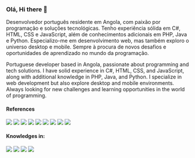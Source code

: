 ### Olá, Hi there 👋
Desenvolvedor português residente em Angola, com paixão por programação e soluções tecnológicas. Tenho experiência sólida em C#, HTML, CSS e JavaScript, além de conhecimentos adicionais em PHP, Java e Python. Especializo-me em desenvolvimento web, mas também exploro o universo desktop e mobile. Sempre à procura de novos desafios e oportunidades de aprendizado no mundo da programação.

Portuguese developer based in Angola, passionate about programming and tech solutions. I have solid experience in C#, HTML, CSS, and JavaScript, along with additional knowledge in PHP, Java, and Python. I specialize in web development but also explore desktop and mobile environments. Always looking for new challenges and learning opportunities in the world of programming.


#### References
![](https://img.shields.io/badge/OS-Windows-informational?style=flat&logo=windows&logoColor=white&color=red)
![](https://img.shields.io/badge/Editor-VisualCode-informational?style=flat&logo=visual-studio-code&logoColor=white&color=red)
![](https://img.shields.io/badge/Code-CSharp-informational?style=flat&logo=c-sharp&logoColor=white&color=red)
![](https://img.shields.io/badge/Code-Javascript-informational?style=flat&logo=javascript&logoColor=white&color=red)
![](https://img.shields.io/badge/Code-HTML-informational?style=flat&logo=htmlt&logoColor=white&color=red)
![](https://img.shields.io/badge/Code-CSS-informational?style=flat&logo=css&logoColor=white&color=red)
![](https://img.shields.io/badge/Code-SQL-informational?style=flat&logo=sql&logoColor=white&color=red)
![](https://img.shields.io/badge/Tools-ASPNET-informational?style=flat&logo=aspnet&logoColor=white&color=red)
![](https://img.shields.io/badge/Tools-Xamarin-informational?style=flat&logo=blazor&logoColor=white&color=red)

#### Knowledges in:
![](https://img.shields.io/badge/Code-NodeJs-informational?style=flat&logo=nodejs&logoColor=white&color=2bbc8a)
![](https://img.shields.io/badge/Code-Python-informational?style=flat&logo=python&logoColor=white&color=2bbc8a)
![](https://img.shields.io/badge/Code-Java-informational?style=flat&logo=java&logoColor=white&color=2bbc8a)
![](https://img.shields.io/badge/Code-PHP-informational?style=flat&logo=php&logoColor=white&color=2bbc8a)
